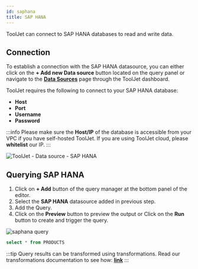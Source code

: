 ```yaml
---
id: saphana
title: SAP HANA
---
```


ToolJet can connect to SAP HANA databases to read and write data.

<div style={{paddingTop:'24px'}}>

## Connection

To establish a connection with the SAP HANA datasource, you can either click on the **+ Add new Data source** button located on the query panel or navigate to the **[Data Sources](/docs/data-sources/overview)** page through the ToolJet dashboard.

ToolJet requires the following to connect to your SAP HANA database:

- **Host**
- **Port**
- **Username**
- **Password**

:::info
Please make sure the **Host/IP** of the database is accessible from your VPC if you have self-hosted ToolJet. If you are using ToolJet cloud, please **whitelist** our IP.
:::

<img className="screenshot-full" src="/img/datasource-reference/saphana/connect-v2.png" alt="ToolJet - Data source - SAP HANA" />

</div>

<div style={{paddingTop:'24px'}}>

## Querying SAP HANA

1. Click on **+ Add** button of the query manager at the bottom panel of the editor.
2. Select the **SAP HANA** datasource added in previous step.
3. Add the Query.
4. Click on the **Preview** button to preview the output or Click on the **Run** button to create and trigger the query.

<img className="screenshot-full" src="/img/datasource-reference/saphana/query-v2.png" alt="saphana query" />

```sql
select * from PRODUCTS
```

:::tip
Query results can be transformed using transformations. Read our transformations documentation to see how: **[link](/docs/app-builder/custom-code/transform-data)**
:::

</div>
